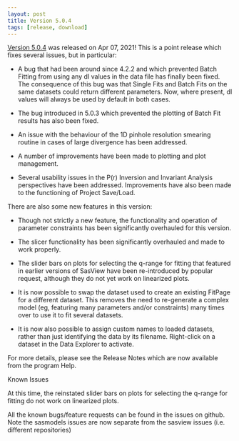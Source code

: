 ```yaml
---
layout: post
title: Version 5.0.4
tags: [release, download]
---
```


[Version 5.0.4](https://github.com/SasView/sasview/releases/tag/v5.0.4) was
released on Apr 07, 2021! This is a point release which fixes several issues,
but in particular:

* A bug that had been around since 4.2.2 and which prevented Batch Fitting from using any dI values in the data file has finally been fixed. The consequence of this bug was that Single Fits and Batch Fits on the same datasets could return different parameters. Now, where present, dI values will always be used by default in both cases.

* The bug introduced in 5.0.3 which prevented the plotting of Batch Fit results has also been fixed.

* An issue with the behaviour of the 1D pinhole resolution smearing routine in cases of large divergence has been addressed.

* A number of improvements have been made to plotting and plot management.

* Several usability issues in the P(r) Inversion and Invariant Analysis perspectives have been addressed. Improvements have also been made to the functioning of Project Save/Load.

There are also some new features in this version:

* Though not strictly a new feature, the functionality and operation of parameter constraints has been significantly overhauled for this version.

* The slicer functionality has been significantly overhauled and made to work properly.

* The slider bars on plots for selecting the q-range for fitting that featured in earlier versions of SasView have been re-introduced by popular request, although they do not yet work on linearized plots.

* It is now possible to swap the dataset used to create an existing FitPage for a different dataset. This removes the need to re-generate a complex model (eg, featuring many parameters and/or constraints) many times over to use it to fit several datasets.

* It is now also possible to assign custom names to loaded datasets, rather than just identifying the data by its filename. Right-click on a dataset in the Data Explorer to activate.

For more details, please see the Release Notes which are now available from the
program Help.

Known Issues

At this time, the reinstated slider bars on plots for selecting the q-range for fitting do not work on linearized plots.

All the known bugs/feature requests can be found in the issues on github. Note the sasmodels issues are now separate from the sasview issues (i.e. different repositories)
